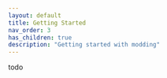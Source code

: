 ```yaml
---
layout: default
title: Getting Started
nav_order: 3
has_children: true
description: "Getting started with modding"
---
```


todo